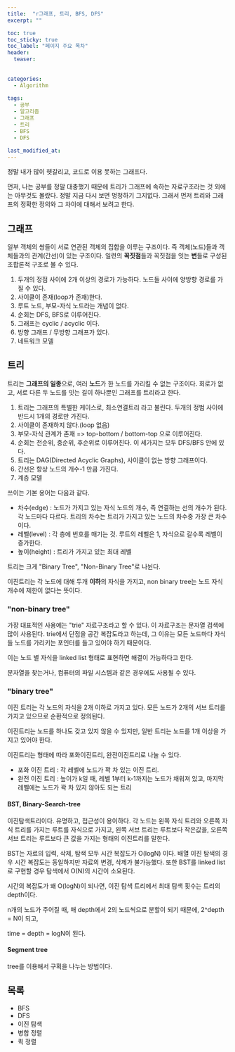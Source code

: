 ```yaml
---
title:  "r그래프, 트리, BFS, DFS"
excerpt: ""

toc: true
toc_sticky: true
toc_label: "페이지 주요 목차"
header:
  teaser: 
  
  
categories:
  - Algorithm
  
tags:
  - 공부
  - 알고리즘
  - 그래프
  - 트리
  - BFS
  - DFS
  
last_modified_at: 
---
```


정말 내가 많이 헷갈리고, 코드로 이용 못하는 그래프다.

먼저, 나는 공부를 정말 대충했기 때문에 트리가 그래프에 속하는 자료구조라는 것 외에는 아무것도 몰랐다.
정말 지금 다시 보면 멍청하기 그지없다.
그래서 먼저 트리와 그래프의 정확한 정의와 그 차이에 대해서 보려고 한다.

## 그래프

일부 객체의 쌍들이 서로 연관된 객체의 집합을 이루는 구조이다. 즉 객체(노드)들과 객체들과의 관계(간선)이 있는 구조이다.
일련의 **꼭짓점**들과 꼭짓점을 잇는 **변**들로 구성된 조합론적 구조로 볼 수 있다.

1. 두개의 정점 사이에 2개 이상의 경로가 가능하다. 노드들 사이에 양방향 경로를 가질 수 있다.
2. 사이클이 존재(loop가 존재)한다.
3. 루트 노드, 부모-자식 노드라는 개념이 없다.
4. 순회는 DFS, BFS로 이루어진다.
5. 그래프는 cyclic / acyclic 이다.
6. 방향 그래프 / 무방향 그래프가 있다.
7. 네트워크 모델

## 트리
 
트리는 **그래프의 일종**으로, 여러 **노드**가 한 노드를 가리킬 수 없는 구조이다. 회로가 없고, 서로 다른
두 노드를 잇는 길이 하나뿐인 그래프를 트리라고 한다. 

1. 트리는 그래프의 특별한 케이스로, 최소연결트리 라고 불린다. 두개의 정범 사이에 반드시 1개의 경로만 가진다.
2. 사이클이 존재하지 않다.(loop 없음)
3. 부모-자식 관계가 존재 => top-bottom / bottom-top 으로 이루어진다.
4. 순회는 전순위, 중순위, 후순위로 이루어진다. 이 세가지는 모두 DFS/BFS 안에 있다.
5. 트리는 DAG(Directed Acyclic Graphs), 사이클이 없는 방향 그래프이다.
6. 간선은 항상 노드의 개수-1 만큼 가진다.
7. 계층 모델

쓰이는 기본 용어는 다음과 같다.

* 차수(edge) : 노드가 가지고 있는 자식 노드의 개수, 즉 연결하는 선의 개수가 된다. 각 노드마다 다르다. 트리의 차수는 트리가 가지고 있는 노드의 차수중 가장 큰 차수이다.
* 레벨(level) : 각 층에 번호를 매기는 것. 루트의 레벨은 1, 자식으로 갈수록 레벨이 증가한다.
* 높이(height) : 트리가 가지고 있는 최대 레벨

트리는 크게 "Binary Tree", "Non-Binary Tree"로 나뉜다.

이진트리는 각 노드에 대해 두개 **이하**의 자식을 가지고, non binary tree는 노드 자식 개수에 제한이 없다는 뜻이다.

### "non-binary tree"

가장 대표적인 사용예는 "trie" 자료구조라고 할 수 있다. 이 자료구조는 문자열 검색에 많이 사용된다.
trie에서 단점을 공간 복잡도라고 하는데, 그 이유는 모든 노드마다 자식들 노드를 가리키는 포인터를 들고 있어야 하기 때문이다.

이는 노드 별 자식을 linked list 형태로 표현하면 해결이 가능하다고 한다.

문자열을 찾는거나, 컴퓨터의 파일 시스템과 같은 경우에도 사용될 수 있다.

### "binary tree"

이진 트리는 각 노드의 자식을 2개 이하로 가지고 있다.  모든 노드가 2개의 서브 트리를 가지고 있으므로 순환적으로 정의된다.

이진트리는 노드를 하나도 갖고 있지 않을 수 있지만, 일반 트리는 노드를 1개 이상을 가지고 있어야 한다.

이진트리는 형태에 따라 포화이진트리, 완전이진트리로 나눌 수 있다.

* 포화 이진 트리 : 각 레벨에 노드가 꽉 차 있는 이진 트리. 
* 완전 이진 트리 : 높이가 k일 때, 레벨 1부터 k-1까지는 노드가 채워져 있고, 마지막 레벨에는 노드가 꽉 차 있지 않아도 되는 트리

#### BST, Binary-Search-tree

이진탐색트리이다. 유명하고, 접근성이 용이하다. 각 노드는 왼쪽 자식 트리와 오른쪽 자식 트리를 가지는 루트를 자식으로 가지고,
왼쪽 서브 트리는 루트보다 작은값을, 오른쪽 서브 트리는 루트보다 큰 값을 가지는 형태의 이진트리를 말한다.

BST는 자료의 입력, 삭제, 탐색 모두 시간 복잡도가 O(logN) 이다. 배열 이진 탐색의 경우 시간 복잡도는 동일하지만 
자료의 변경, 삭제가 불가능했다. 또한 BST를 linked list로 구현할 경우 탐색에서 O(N)의 시간이 소요된다.

시간의 복잡도가 왜 O(logN)이 되나면, 이진 탐색 트리에서 최대 탐색 횟수는 트리의 depth이다.

n개의 노드가 주어질 때, 매 depth에서 2의 노드씩으로 분할이 되기 때문에, 2^depth = N이 되고,

time = depth = logN이 된다.

#### Segment tree

tree를 이용해서 구획을 나누는 방법이다.


## 목록

- BFS
- DFS
- 이진 탐색
- 병합 정렬
- 퀵 정렬
